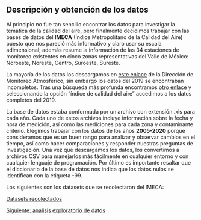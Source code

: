 
## Descripción y obtención de los datos

 
Al principio no fue tan sencillo encontrar los datos para investigar la temática de la calidad del aire, pero finalmente decidimos trabajar con las bases de datos del **IMECA** (Índice Metropolitano de la Calidad del Aire) puesto que nos pareció más informativo y claro usar su escala adimensional; además resume la información de las 34 estaciones de monitoreo existentes en cinco zonas representativas del Valle de México: Noroeste, Noreste, Centro, Suroeste, Sureste.

La mayoría de los datos los descargamos en [este enlace](http://www.aire.cdmx.gob.mx/estadisticas-consultas/consultas/download_imeca.php) de la Dirección de Monitoreo Atmosférico, sin embargo los datos del 2019 se encontraban incompletos. Tras una búsqueda más profunda encontramos [otro enlace](http://www.aire.cdmx.gob.mx/default.php?opc=%27aqBjnmU=%27) y seleccionando la opción “índice de calidad del aire” accedimos a los datos completos del 2019.

La base de datos estaba conformada por un archivo con extensión .xls para cada año. Cada uno de estos archivos incluye información sobre la fecha y hora de medición, así como las mediciones para cada zona y contaminante criterio. Elegimos trabajar con los datos de los años **2005-2020** porque consideramos que es un buen rango para analizar y observar cambios en el tiempo, así como hacer comparaciones y responder nuestras preguntas de investigación. Una vez que descargamos los datos, los convertimos a archivos CSV para manejarlos más fácilmente en cualquier entorno y con cualquier lenguaje de programación.
Por último es importante resaltar que el diccionario de la base de datos nos indica que los datos nulos se identifican con la etiqueta -99.

Los siguientes son los datasets que se recolectaron del IMECA:

[Datasets recolectados](https://github.com/BettySanchez7/Analisis_Calidad_AireCDMX_Python/tree/main/datos_IMECA/csv)


[Siguiente: analisis exploratorio de datos](https://github.com/BettySanchez7/Analisis_Calidad_AireCDMX_Python/blob/main/docs/analisisexploratorio.md)
